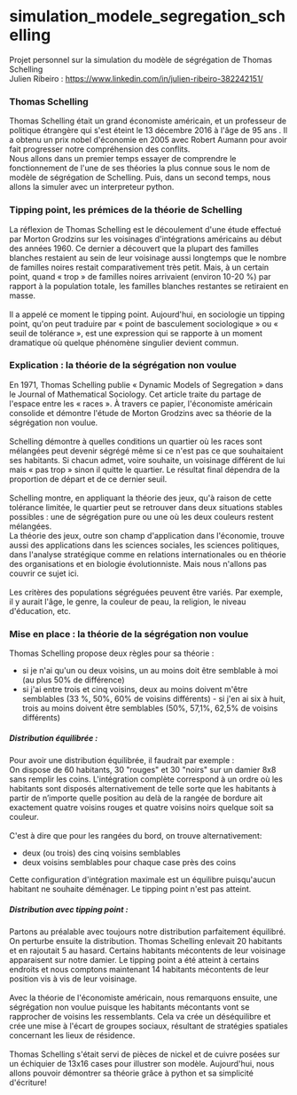 # simulation_modele_segregation_schelling
Projet personnel sur la simulation du modèle de ségrégation de Thomas Schelling
<br>
Julien Ribeiro : https://www.linkedin.com/in/julien-ribeiro-382242151/

### Thomas Schelling

Thomas Schelling était un grand économiste américain, et un professeur de politique étrangère qui s'est éteint le 13 décembre 2016 à l'âge de 95 ans . Il a obtenu un prix nobel d'économie en 2005 avec Robert Aumann pour avoir fait progresser notre compréhension des conflits.
<br>
Nous allons dans un premier temps essayer de comprendre le fonctionnement de l'une de ses théories la plus connue sous le nom de modèle de ségrégation de Schelling. Puis, dans un second temps, nous allons la simuler avec un interpreteur python.

### Tipping point, les prémices de la théorie de Schelling

La réflexion de Thomas Schelling est le découlement d'une étude effectué par Morton Grodzins sur les voisinages d'intégrations américains au début des années 1960. Ce dernier a découvert que la plupart des familles blanches restaient au sein de leur voisinage aussi longtemps que le nombre de familles noires restait comparativement très petit. Mais, à un certain point, quand « trop » de familles noires arrivaient (environ 10-20 %) par rapport à la population totale, les familles blanches restantes se retiraient en masse.
<br><br>
Il a appelé ce moment le tipping point. 
Aujourd'hui, en sociologie un tipping point, qu'on peut traduire par « point de basculement sociologique » ou « seuil de tolérance », est une expression qui se rapporte à un moment dramatique où quelque phénomène singulier devient commun.

### Explication : la théorie de la ségrégation non voulue

En 1971, Thomas Schelling publie « Dynamic Models of Segregation » dans le Journal of Mathematical Sociology. Cet article traite du partage de l'espace entre les « races ». À travers ce papier, l'économiste américain consolide et démontre l'étude de Morton Grodzins avec sa théorie de la ségrégation non voulue.
<br><br>
Schelling démontre à quelles conditions un quartier où les races sont mélangées peut devenir ségrégé même si ce n'est pas ce que souhaitaient ses habitants. Si chacun admet, voire souhaite, un voisinage différent de lui mais « pas trop » sinon il quitte le quartier. Le résultat final dépendra de la proportion de départ et de ce dernier seuil.
<br><br>
Schelling montre, en appliquant la théorie des jeux, qu'à raison de cette tolérance limitée, le quartier peut se retrouver dans deux situations stables possibles : une de ségrégation pure ou une où les deux couleurs restent mélangées.
<br>
La théorie des jeux, outre son champ d'application dans l'économie, trouve aussi des applications dans les sciences sociales, les sciences politiques, dans l'analyse stratégique comme en relations internationales ou en théorie des organisations et en biologie évolutionniste. Mais nous n'allons pas couvrir ce sujet ici.
<br><br>
Les critères des populations ségréguées peuvent être variés. Par exemple, il y aurait l'âge, le genre, la couleur de peau, la religion, le niveau d'éducation, etc.

### Mise en place : la théorie de la ségrégation non voulue

Thomas Schelling propose deux règles pour sa théorie :
- si je n'ai qu'un ou deux voisins, un au moins doit être semblable à moi (au plus 50% de différence) 
- si j'ai entre trois et cinq voisins, deux au moins doivent m'être semblables (33 %, 50%, 60% de voisins différents) - si j'en ai six à huit, trois au moins doivent être semblables (50%, 57,1%, 62,5% de voisins différents)

##### Distribution équilibrée :
Pour avoir une distribution équilibrée, il faudrait par exemple :<br>
On dispose de 60 habitants, 30 "rouges" et 30 "noirs" sur un damier 8x8 sans remplir les coins. L'intégration complète correspond à un ordre où les habitants sont disposés alternativement de telle sorte que les habitants à partir de n’importe quelle position au delà de la rangée de bordure ait exactement quatre voisins rouges et quatre voisins noirs quelque soit sa couleur.
<br><br>
C'est à dire que pour les rangées du bord, on trouve alternativement:
- deux (ou trois) des cinq voisins semblables
- deux voisins semblables pour chaque case près des coins

Cette configuration d'intégration maximale est un équilibre puisqu'aucun habitant ne souhaite déménager. Le tipping point n'est pas atteint.

##### Distribution avec tipping point :

Partons au préalable avec toujours notre distribution parfaitement équilibré. On perturbe ensuite la distribution. Thomas Schelling enlevait 20 habitants et en rajoutait 5 au hasard. Certains habitants mécontents de leur voisinage apparaisent sur notre damier. Le tipping point a été atteint à certains endroits et nous comptons maintenant 14 habitants mécontents de leur position vis à vis de leur voisinage.
<br><br>
Avec la théorie de l'économiste américain, nous remarquons ensuite, une ségrégation non voulue puisque les habitants mécontants vont se rapprocher de voisins les ressemblants. Cela va crée un déséquilibre et crée une mise à l'écart de groupes sociaux, résultant de stratégies spatiales concernant les lieux de résidence.
<br><br>
Thomas Schelling s'était servi de pièces de nickel et de cuivre posées sur un échiquier de 13x16 cases pour illustrer son modèle. Aujourd'hui, nous allons pouvoir démontrer sa théorie grâce à python et sa simplicité d'écriture!
